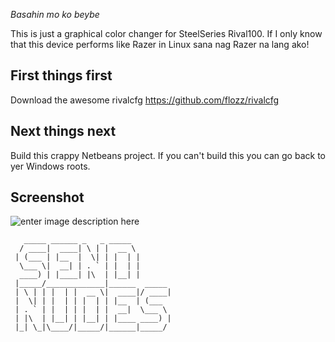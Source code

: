 *Basahin mo ko beybe*

This is just a graphical color changer for SteelSeries Rival100. If I only know that this device performs like Razer in Linux sana nag Razer na lang ako!

**First things first**
-----
Download the awesome rivalcfg
https://github.com/flozz/rivalcfg

**Next things next**
----------------
Build this crappy Netbeans project.
If you can't build this you can go back to yer Windows roots.

**Screenshot**
----------
![enter image description here](http://i.imgur.com/DihgVBA.png)


       _____ ______ _   _ _____         
      / ____|  ____| \ | |  __ \        
     | (___ | |__  |  \| | |  | |       
      \___ \|  __| | . ` | |  | |       
      ____) | |____| |\  | |__| |       
     |_____/_____________|______  _____ 
     | \ | | |  | |  __ \|  ____|/ ____|
     |  \| | |  | | |  | | |__  | (___  
     | . ` | |  | | |  | |  __|  \___ \ 
     | |\  | |__| | |__| | |____ ____) |
     |_| \_|\____/|_____/|______|_____/ 
                                        
                                

        


             
                                                  

                                                  
                                                  
                                                  
